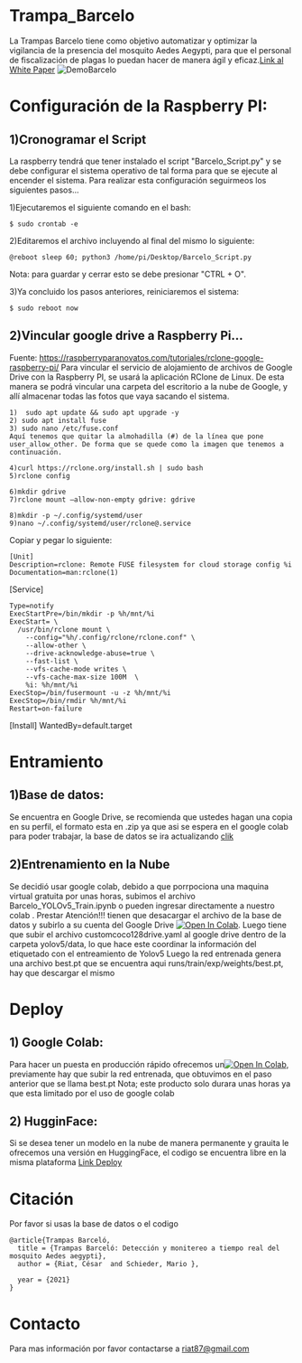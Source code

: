 # Trampa_Barcelo
La Trampas Barcelo  tiene como objetivo automatizar y optimizar la vigilancia de la presencia del mosquito Aedes Aegypti, para que el personal de fiscalización de plagas lo puedan hacer de manera ágil y eficaz.[Link al White Paper](https://docs.google.com/presentation/d/1T5CdcLSzgRe8cQpoi_sPB4U170551NGOrZNykcJD0xU/edit?usp=sharing)
![DemoBarcelo](https://user-images.githubusercontent.com/34106936/164496704-9e4ce7b8-644e-4b4a-9edf-5d5fb1295925.gif)

# Configuración de la Raspberry PI:
## 1)Cronogramar el Script
La raspberry tendrá que tener instalado el script "Barcelo_Script.py" y se debe configurar el sistema operativo de tal forma para que se ejecute al encender el sistema.
Para realizar esta configuración seguirmeos los siguientes pasos...

1)Ejecutaremos el siguiente comando en el bash:
```
$ sudo crontab -e
```
2)Editaremos el archivo incluyendo al final del mismo lo siguiente:
```
@reboot sleep 60; python3 /home/pi/Desktop/Barcelo_Script.py
```
Nota: para guardar y cerrar esto se debe presionar "CTRL + O".

3)Ya concluido los pasos anteriores, reiniciaremos el sistema:
```
$ sudo reboot now
```
## 2)Vincular google drive a Raspberry Pi...
Fuente: https://raspberryparanovatos.com/tutoriales/rclone-google-raspberry-pi/
Para vincular el servicio de alojamiento de archivos de Google Drive con la Raspberry PI, se usará la aplicación RClone de Linux.
De esta manera se podrá vincular una carpeta del escritorio a la nube de Google, y allí almacenar todas las fotos que vaya sacando el sistema.
```
1)  sudo apt update && sudo apt upgrade -y
2) sudo apt install fuse
3) sudo nano /etc/fuse.conf
Aquí tenemos que quitar la almohadilla (#) de la línea que pone user_allow_other. De forma que se quede como la imagen que tenemos a continuación.

4)curl https://rclone.org/install.sh | sudo bash
5)rclone config

6)mkdir gdrive
7)rclone mount –allow-non-empty gdrive: gdrive

8)mkdir -p ~/.config/systemd/user
9)nano ~/.config/systemd/user/rclone@.service
```
Copiar y pegar lo siguiente: 
```
[Unit]
Description=rclone: Remote FUSE filesystem for cloud storage config %i
Documentation=man:rclone(1)
```

[Service]
```
Type=notify
ExecStartPre=/bin/mkdir -p %h/mnt/%i
ExecStart= \
  /usr/bin/rclone mount \
    --config="%h/.config/rclone/rclone.conf" \
    --allow-other \
    --drive-acknowledge-abuse=true \
    --fast-list \
    --vfs-cache-mode writes \
    --vfs-cache-max-size 100M  \
    %i: %h/mnt/%i
ExecStop=/bin/fusermount -u -z %h/mnt/%i
ExecStop=/bin/rmdir %h/mnt/%i
Restart=on-failure
```
[Install]
WantedBy=default.target
# Entramiento
## 1)Base de datos:
Se encuentra en Google Drive, se recomienda que ustedes hagan una copia en su perfil, el formato esta en .zip ya que asi se espera en el google colab para poder trabajar, la base de datos se ira actualizando [clik](https://drive.google.com/file/d/1_DBkt7YAei8rbQK5Nzvezl0AF4G7x9RF/view?usp=sharing)
## 2)Entrenamiento en la Nube
Se decidió usar google colab, debido a que porrpociona una maquina virtual gratuita por unas horas, subimos el archivo Barcelo_YOLOv5_Train.ipynb o pueden ingresar directamente a nuestro colab . Prestar Atención!!! tienen que desacargar el archivo de la base de datos y subirlo a su cuenta del Google Drive [![Open In Colab](https://colab.research.google.com/assets/colab-badge.svg)](https://colab.research.google.com/drive/1fbeB71yD09WK2JG9P3Ladu9MEzQ2rQad?usp=sharing). Luego tiene que subir el archivo customcoco128drive.yaml al google drive dentro de la carpeta yolov5/data, lo que hace este coordinar la información del etiquetado con el entreamiento de Yolov5
Luego la red entrenada genera una archivo best.pt que se encuentra aqui runs/train/exp/weights/best.pt, hay que descargar el mismo 
# Deploy
## 1) Google Colab:
Para hacer un puesta en producción rápido ofrecemos un[![Open In Colab](https://colab.research.google.com/assets/colab-badge.svg)](https://colab.research.google.com/drive/1othxk0GPSFzQDGskWWky45uw4ohLIGYN?usp=sharing), previamente hay que subir la red entrenada, que obtuvimos en el paso anterior que se llama best.pt
Nota; este producto solo durara unas horas ya que esta limitado por el uso de google colab
## 2) HugginFace:
Si se desea tener un modelo en la nube de manera permanente y grauita le ofrecemos una versión en HuggingFace, el codigo se encuentra libre en la misma plataforma [Link Deploy](https://hf.space/embed/cesar/demoIAZIKA/+)
# Citación
Por favor si usas la base de datos o el codigo 
```
@article{Trampas Barceló,
  title = {Trampas Barceló: Detección y monitereo a tiempo real del mosquito Aedes aegypti},
  author = {Riat, César  and Schieder, Mario },
  
  year = {2021}
}
```
# Contacto 
Para mas información por favor contactarse a riat87@gmail.com

